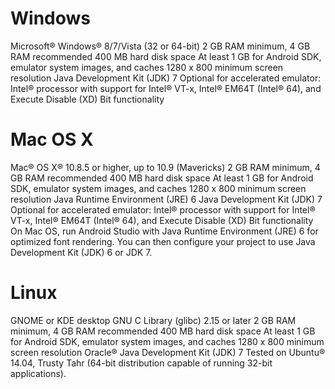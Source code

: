 # Windows

Microsoft® Windows® 8/7/Vista (32 or 64-bit)
2 GB RAM minimum, 4 GB RAM recommended
400 MB hard disk space
At least 1 GB for Android SDK, emulator system images, and caches
1280 x 800 minimum screen resolution
Java Development Kit (JDK) 7
Optional for accelerated emulator: Intel® processor with support for Intel® VT-x, Intel® EM64T (Intel® 64), and Execute Disable (XD) Bit functionality

# Mac OS X

Mac® OS X® 10.8.5 or higher, up to 10.9 (Mavericks)
2 GB RAM minimum, 4 GB RAM recommended
400 MB hard disk space
At least 1 GB for Android SDK, emulator system images, and caches
1280 x 800 minimum screen resolution
Java Runtime Environment (JRE) 6
Java Development Kit (JDK) 7
Optional for accelerated emulator: Intel® processor with support for Intel® VT-x, Intel® EM64T (Intel® 64), and Execute Disable (XD) Bit functionality
On Mac OS, run Android Studio with Java Runtime Environment (JRE) 6 for optimized font rendering. You can then configure your project to use Java Development Kit (JDK) 6 or JDK 7.

# Linux

GNOME or KDE desktop
GNU C Library (glibc) 2.15 or later
2 GB RAM minimum, 4 GB RAM recommended
400 MB hard disk space
At least 1 GB for Android SDK, emulator system images, and caches
1280 x 800 minimum screen resolution
Oracle® Java Development Kit (JDK) 7
Tested on Ubuntu® 14.04, Trusty Tahr (64-bit distribution capable of running 32-bit applications).